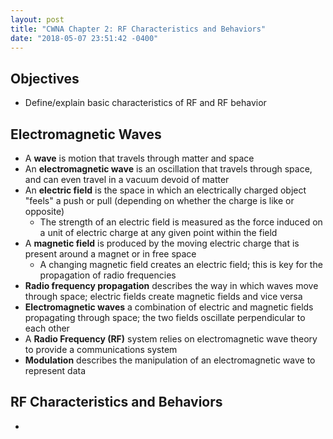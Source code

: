```yaml
---
layout: post
title: "CWNA Chapter 2: RF Characteristics and Behaviors"
date: "2018-05-07 23:51:42 -0400"
---
```


## Objectives

* Define/explain basic characteristics of RF and RF behavior

## Electromagnetic Waves

* A **wave** is motion that travels through matter and space
* An **electromagnetic wave** is an oscillation that travels through space, and can even travel in a vacuum devoid of matter
* An **electric field** is the space in which an electrically charged object "feels" a push or pull (depending on whether the charge is like or opposite)
  * The strength of an electric field is measured as the force induced on a unit of electric charge at any given point within the field
* A **magnetic field** is produced by the moving electric charge that is present around a magnet or in free space
  * A changing magnetic field creates an electric field; this is key for the propagation of radio frequencies
* **Radio frequency propagation** describes the way in which waves move through space; electric fields create magnetic fields and vice versa
* **Electromagnetic waves** a combination of electric and magnetic fields propagating through space; the two fields oscillate perpendicular to each other
* A **Radio Frequency (RF)** system relies on electromagnetic wave theory to provide a communications system
* **Modulation** describes the manipulation of an electromagnetic wave to represent data

## RF Characteristics and Behaviors

* 
